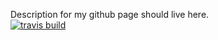 Description for my github page should live here.  
[![travis build](https://api.travis-ci.com/ckomop0x/ckomop0x.github.io.svg?branch=source)](https://travis-ci.org/ckomop0x/ckomop0x.github.io)
